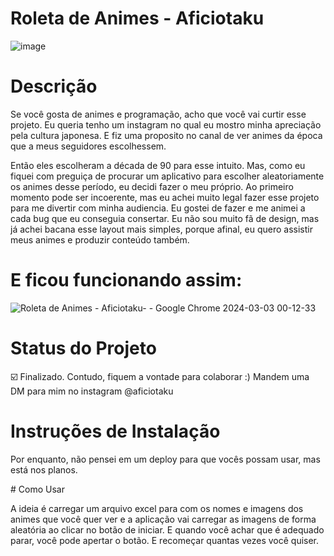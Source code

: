 # Roleta de Animes - Aficiotaku
![image](https://github.com/yurilimadev/roleta-animes-aficiotaku/assets/108006649/785b7786-5f21-4816-9e4d-2a67e4b1512b)
# Descrição
<p>Se você gosta de animes e programação, acho que você vai curtir esse projeto. Eu queria tenho um instagram no qual eu mostro minha apreciação pela cultura japonesa. 
E fiz uma proposito no canal de ver animes da época que a meus seguidores escolhessem.</p>
<p>Então eles escolheram a década de 90 para esse intuito. Mas, como eu fiquei com preguiça de procurar um aplicativo para escolher aleatoriamente os animes desse período, eu decidi fazer o meu próprio. 
Ao primeiro momento pode ser incoerente, mas eu achei muito legal fazer esse projeto para me divertir com minha audiencia. Eu gostei de fazer e me animei a cada bug que eu conseguia consertar.
Eu não sou muito fã de design, mas já achei bacana esse layout mais simples, porque afinal, eu quero assistir meus animes e produzir conteúdo também. 
</p>

# E ficou funcionando assim:

![Roleta de Animes - Aficiotaku- - Google Chrome 2024-03-03 00-12-33](https://github.com/yurilimadev/roleta-animes-aficiotaku/assets/108006649/38b16f1c-e4d1-4ae0-9960-8c26d4498171)

# Status do Projeto
☑️ Finalizado. Contudo, fiquem a vontade para colaborar :) Mandem uma DM para mim no instagram @aficiotaku 
# Instruções de Instalação
<p>Por enquanto, não pensei em um deploy para que vocês possam usar, mas está nos planos.</p>
# Como Usar
<p>A ideia é carregar um arquivo excel para com os nomes e imagens dos animes que você quer ver e a aplicação vai carregar as imagens de forma aleatória ao clicar no botão de iniciar. E quando você achar que é 
adequado parar, você pode apertar o botão. E recomeçar quantas vezes você quiser.</p>
